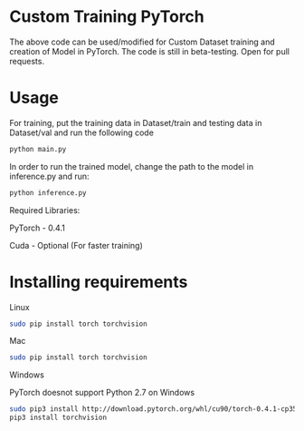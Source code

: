 # Custom Training PyTorch

The above code can be used/modified for Custom Dataset training and creation of Model in PyTorch.
The code is still in beta-testing. Open for pull requests. 

# Usage
For training, put the training data in Dataset/train and testing data in Dataset/val and run the following code
```bash
python main.py 
```
In order to run the trained model, change the path to the model in inference.py and run:
```bash
python inference.py
```

Required Libraries:

PyTorch - 0.4.1

Cuda - Optional (For faster training)

# Installing requirements
Linux
```bash
sudo pip install torch torchvision
```
Mac
```bash
sudo pip install torch torchvision
```
Windows

PyTorch doesnot support Python 2.7 on Windows
```bash
sudo pip3 install http://download.pytorch.org/whl/cu90/torch-0.4.1-cp35-cp35m-win_amd64.whl
pip3 install torchvision
```
